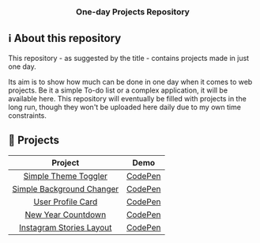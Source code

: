 <h3 align="center">
  One-day Projects Repository
</h3>

## :information_source: About this repository

This repository - as suggested by the title - contains projects made in just one day.

Its aim is to show how much can be done in one day when it comes to web projects. Be it a simple To-do list or a complex application, it will be available here. This repository will eventually be filled with projects in the long run, though they won't be uploaded here daily due to my own time constraints.

## :pencil: Projects

|                                                   Project                                                   |                         Demo                          |
| :---------------------------------------------------------------------------------------------------------: | :---------------------------------------------------: |
|        [Simple Theme Toggler](https://github.com/rodrigoftw/onedayprojects/tree/master/themetoggler)        | [CodePen](https://codepen.io/rodrigoftw/full/PoGqWqX) |
|   [Simple Background Changer](https://github.com/rodrigoftw/onedayprojects/tree/master/backgroundchanger)   | [CodePen](https://codepen.io/rodrigoftw/full/GRjJVLj) |
|        [User Profile Card](https://github.com/rodrigoftw/onedayprojects/tree/master/userprofilecard)        | [CodePen](https://codepen.io/rodrigoftw/full/mdrVPEE) |
|       [New Year Countdown](https://github.com/rodrigoftw/onedayprojects/tree/master/newyearcountdown)       | [CodePen](https://codepen.io/rodrigoftw/full/wvzGRgb) |
| [Instagram Stories Layout](https://github.com/rodrigoftw/onedayprojects/tree/master/instagramstorieslayout) | [CodePen](https://codepen.io/rodrigoftw/full/YzGWWPq) |

